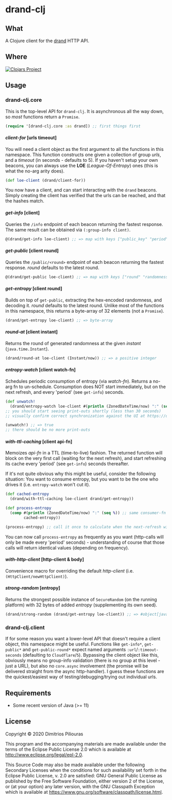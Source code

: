 # drand-clj

## What
A Clojure client for the [drand](https://drand.love/) HTTP API.

## Where

[![Clojars Project](https://clojars.org/drand-clj/latest-version.svg)](https://clojars.org/drand-clj)

## Usage

### drand-clj.core
This is the top-level API for `drand-clj`. It is asynchronous all the way down, so _most_ functions return a `Promise`.

```clj
(require '[drand-clj.core :as drand]) ;; first things first
```

#### _client-for_ \[urls timeout\]
You will need a client object as the first argument to all the functions in this namespace.
This function constructs one given a collection of group _urls_, and a _timeout_ (in seconds - defaults to 5).
If you haven't setup your own beacons, you can always use the **LOE** (_League-Of-Entropy_) ones 
(this is what the no-arg arity does). 

```clj
(def loe-client (drand/client-for)) 
```
You now have a client, and can start interacting with the `drand` beacons.
Simply creating the client has verified that the urls can be reached, and that the hashes match. 

#### _get-info_ \[client\]
Queries the `/info` endpoint of each beacon returning the fastest response. The same result can be obtained via 
`(:group-info client)`.

```clj
@(drand/get-info loe-client) ;; => map with keys ["public_key" "period" "genesis_time" "hash" "groupHash"]
```

#### _get-public_ \[client round\]
Queries the `/public/<round>` endpoint of each beacon returning the fastest response. _round_ defaults to the latest round.

```clj
@(drand/get-public loe-client) ;; => map with keys ["round" "randomness" "signature" "previous_signature"]
```

#### _get-entropy_ \[client round\]
Builds on top of `get-public`, extracting the hex-encoded randomness, and decoding it. _round_ defaults to the latest round.
Unlike most of the functions in this namespace, this returns a byte-array of 32 elements (not a `Promise`).

```clj
(drand/get-entropy loe-client) ;; => byte-array
```

#### _round-at_ \[client instant\]
Returns the round of generated randomness at the given _instant_ (`java.time.Instant`).

```clj
(drand/round-at loe-client (Instant/now)) ;; => a positive integer 
```

#### _entropy-watch_ \[client watch-fn\]
Schedules periodic consumption of entropy (via _watch-fn_). Returns a no-arg fn to un-schedule.
Consumption does NOT start immediately, but on the next refresh, and every 'period' (see `get-info`) seconds. 

```clj
(def unwatch!
  (drand/entropy-watch loe-client #(println (ZonedDateTime/now) ":" (seq %))))
;; you should start seeing print-outs shortly (less than 30 seconds) 
;; visually confirm correct synchronization against the UI at https://drand.love/ 

(unwatch!) ;; => true
;; there should be no more print-outs

```

#### _with-ttl-caching_ \[client api-fn\]
Memoizes _api-fn_ in a TTL (time-to-live) fashion.
The returned function will block on the very first call (waiting for the next refresh), 
and start refreshing its cache every 'period' (see `get-info`) seconds thereafter.

If it's not quite obvious why this might be useful, consider the following situation:
You want to consume entropy, but you want to be the one who drives it (i.e. `entropy-watch` won't cut it).

```clj
(def cached-entropy
  (drand/with-ttl-caching loe-client drand/get-entropy))

(def process-entropy
  (comp #(println (ZonedDateTime/now) ":" (seq %)) ;; same consumer-fn used in `entropy-watch`
        cached-entropy))

(process-entropy) ;; call it once to calculate when the next-refresh will be and block until then
```
You can now call `process-entropy` as frequently as you want (http-calls will only be made every 'period' seconds) -
understanding of course that those calls will return identical values (depending on frequency).

#### _with-http-client_ \[http-client & body\]
Convenience macro for overriding the default _http-client_ (i.e. `(HttpClient/newHttpClient)`).

#### _strong-random_ \[entropy\]
Returns the strongest possible instance of `SecureRandom` (on the running platform) 
with 32 bytes of added _entropy_ (supplementing its own seed).

```clj
(drand/strong-random (drand/get-entropy loe-client)) ;; => #object[java.security.SecureRandom 0x680f108e "Blocking"]
```

### drand-clj.client
If for some reason you want a lower-level API that doesn't require a client object,
this namespace might be useful. Functions like `get-info*`, `get-public*` and `get-public-round*`
expect named arguments `:url`/`:timeout-seconds` (defaulting to `Cloudflare`/`5`). 
Bypassing the client object like this, obviously means no group-info validation 
(there is no group at this level - just a URL), but also no `core.async` involvement 
(the promise will be delivered straight from the async http-handler). 
I guess these functions are the quickest/easiest way of testing/debugging/trying out individual urls.

## Requirements
- Some recent version of Java (>= 11)

## License

Copyright © 2020 Dimitrios Piliouras

This program and the accompanying materials are made available under the
terms of the Eclipse Public License 2.0 which is available at
http://www.eclipse.org/legal/epl-2.0.

This Source Code may also be made available under the following Secondary
Licenses when the conditions for such availability set forth in the Eclipse
Public License, v. 2.0 are satisfied: GNU General Public License as published by
the Free Software Foundation, either version 2 of the License, or (at your
option) any later version, with the GNU Classpath Exception which is available
at https://www.gnu.org/software/classpath/license.html.
